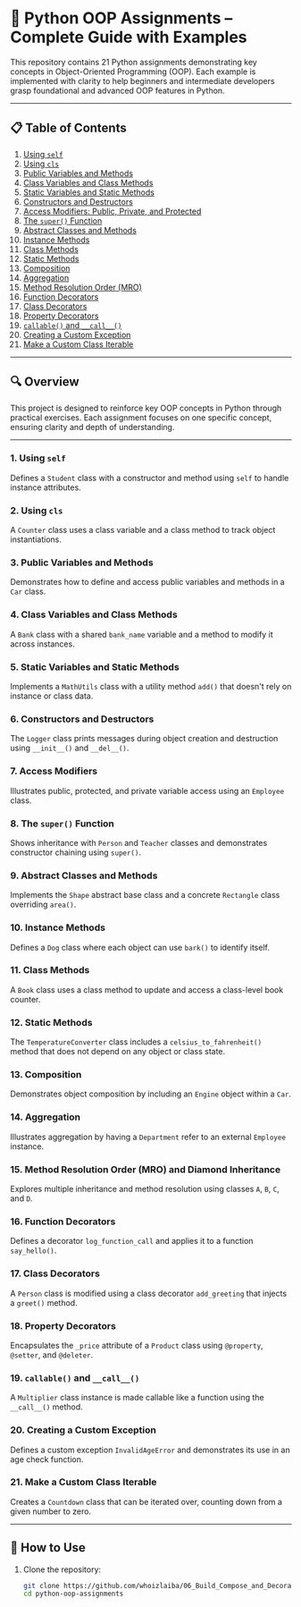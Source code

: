 # 🐍 Python OOP Assignments – Complete Guide with Examples

This repository contains 21 Python assignments demonstrating key concepts in Object-Oriented Programming (OOP). Each example is implemented with clarity to help beginners and intermediate developers grasp foundational and advanced OOP features in Python.

---

## 📋 Table of Contents

1. [Using `self`](#1-using-self)
2. [Using `cls`](#2-using-cls)
3. [Public Variables and Methods](#3-public-variables-and-methods)
4. [Class Variables and Class Methods](#4-class-variables-and-class-methods)
5. [Static Variables and Static Methods](#5-static-variables-and-static-methods)
6. [Constructors and Destructors](#6-constructors-and-destructors)
7. [Access Modifiers: Public, Private, and Protected](#7-access-modifiers-public-private-and-protected)
8. [The `super()` Function](#8-the-super-function)
9. [Abstract Classes and Methods](#9-abstract-classes-and-methods)
10. [Instance Methods](#10-instance-methods)
11. [Class Methods](#11-class-methods)
12. [Static Methods](#12-static-methods)
13. [Composition](#13-composition)
14. [Aggregation](#14-aggregation)
15. [Method Resolution Order (MRO)](#15-method-resolution-order-mro-and-diamond-inheritance)
16. [Function Decorators](#16-function-decorators)
17. [Class Decorators](#17-class-decorators)
18. [Property Decorators](#18-property-decorators-property-setter-and-deleter)
19. [`callable()` and `__call__()`](#19-callable-and-__call__)
20. [Creating a Custom Exception](#20-creating-a-custom-exception)
21. [Make a Custom Class Iterable](#21-make-a-custom-class-iterable)

---

## 🔍 Overview

This project is designed to reinforce key OOP concepts in Python through practical exercises. Each assignment focuses on one specific concept, ensuring clarity and depth of understanding.

---

### 1. **Using `self`**
Defines a `Student` class with a constructor and method using `self` to handle instance attributes.

### 2. **Using `cls`**
A `Counter` class uses a class variable and a class method to track object instantiations.

### 3. **Public Variables and Methods**
Demonstrates how to define and access public variables and methods in a `Car` class.

### 4. **Class Variables and Class Methods**
A `Bank` class with a shared `bank_name` variable and a method to modify it across instances.

### 5. **Static Variables and Static Methods**
Implements a `MathUtils` class with a utility method `add()` that doesn't rely on instance or class data.

### 6. **Constructors and Destructors**
The `Logger` class prints messages during object creation and destruction using `__init__()` and `__del__()`.

### 7. **Access Modifiers**
Illustrates public, protected, and private variable access using an `Employee` class.

### 8. **The `super()` Function**
Shows inheritance with `Person` and `Teacher` classes and demonstrates constructor chaining using `super()`.

### 9. **Abstract Classes and Methods**
Implements the `Shape` abstract base class and a concrete `Rectangle` class overriding `area()`.

### 10. **Instance Methods**
Defines a `Dog` class where each object can use `bark()` to identify itself.

### 11. **Class Methods**
A `Book` class uses a class method to update and access a class-level book counter.

### 12. **Static Methods**
The `TemperatureConverter` class includes a `celsius_to_fahrenheit()` method that does not depend on any object or class state.

### 13. **Composition**
Demonstrates object composition by including an `Engine` object within a `Car`.

### 14. **Aggregation**
Illustrates aggregation by having a `Department` refer to an external `Employee` instance.

### 15. **Method Resolution Order (MRO) and Diamond Inheritance**
Explores multiple inheritance and method resolution using classes `A`, `B`, `C`, and `D`.

### 16. **Function Decorators**
Defines a decorator `log_function_call` and applies it to a function `say_hello()`.

### 17. **Class Decorators**
A `Person` class is modified using a class decorator `add_greeting` that injects a `greet()` method.

### 18. **Property Decorators**
Encapsulates the `_price` attribute of a `Product` class using `@property`, `@setter`, and `@deleter`.

### 19. **`callable()` and `__call__()`**
A `Multiplier` class instance is made callable like a function using the `__call__()` method.

### 20. **Creating a Custom Exception**
Defines a custom exception `InvalidAgeError` and demonstrates its use in an age check function.

### 21. **Make a Custom Class Iterable**
Creates a `Countdown` class that can be iterated over, counting down from a given number to zero.

---

## 🚀 How to Use

1. Clone the repository:
   ```bash
   git clone https://github.com/whoizlaiba/06_Build_Compose_and_Decorate_A_Complete_Traditional_OOP_Practice_Series.git
   cd python-oop-assignments

